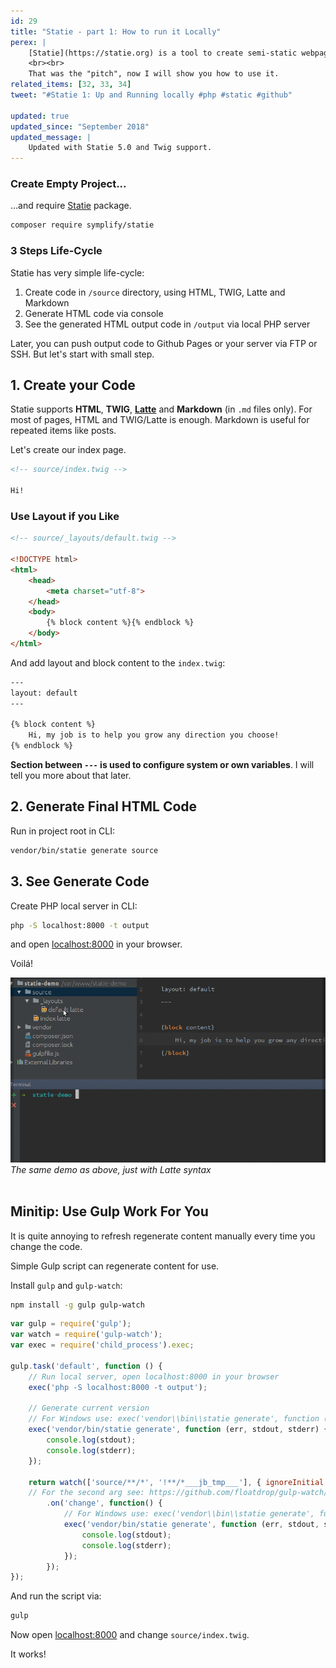 ```yaml
---
id: 29
title: "Statie - part 1: How to run it Locally"
perex: |
    [Statie](https://statie.org) is a tool to create semi-static webpages. It allows you to host your website on Github for free. Event with own domain and https. It was created in late 2016 based on [Scuplin](https://github.com/sculpin/sculpin) and its major feature is simplicity.
    <br><br>
    That was the "pitch", now I will show you how to use it.
related_items: [32, 33, 34]
tweet: "#Statie 1: Up and Running locally #php #static #github"

updated: true
updated_since: "September 2018"
updated_message: |
    Updated with Statie 5.0 and Twig support.
---
```


### Create Empty Project...

...and require [Statie](https://github.com/Symplify/Statie) package.


```bash
composer require symplify/statie
```



### 3 Steps Life-Cycle

Statie has very simple life-cycle:

1. Create code in `/source` directory, using HTML, TWIG, Latte and Markdown
2. Generate HTML code via console
3. See the generated HTML output code in `/output` via local PHP server

Later, you can push output code to Github Pages or your server via FTP or SSH. But let's start with small step.


## 1. Create your Code

Statie supports **HTML**, **TWIG**, **[Latte](https://github.com/nette/latte)** and **Markdown** (in `.md` files only). For most of pages, HTML and TWIG/Latte is enough. Markdown is useful for repeated items like posts.

Let's create our index page.

```html
<!-- source/index.twig -->

Hi!
```

### Use Layout if you Like

```html
<!-- source/_layouts/default.twig -->

<!DOCTYPE html>
<html>
    <head>
        <meta charset="utf-8">
    </head>
    <body>
        {% block content %}{% endblock %}
    </body>
</html>
```

And add layout and block content to the `index.twig`:

```html
---
layout: default
---

{% block content %}
    Hi, my job is to help you grow any direction you choose!
{% endblock %}
```

**Section between `---` is used to configure system or own variables**. I will tell you more about that later.

## 2. Generate Final HTML Code

Run in project root in CLI:

```bash
vendor/bin/statie generate source
```

## 3. See Generate Code

Create PHP local server in CLI:

```bash
php -S localhost:8000 -t output
```

and open [localhost:8000](https://localhost:8000) in your browser.

Voilá!


<div class="text-center">
    <img src="/assets/images/posts/2017/statie-1/statie-cycle.gif">
    <em>The same demo as above, just with Latte syntax</em>
</div>

<br>

## Minitip: Use Gulp Work For You

It is quite annoying to refresh regenerate content manually every time you change the code.

Simple Gulp script can regenerate content for use.

Install `gulp` and `gulp-watch`:

```bash
npm install -g gulp gulp-watch
```

```javascript
var gulp = require('gulp');
var watch = require('gulp-watch');
var exec = require('child_process').exec;

gulp.task('default', function () {
    // Run local server, open localhost:8000 in your browser
    exec('php -S localhost:8000 -t output');

    // Generate current version
    // For Windows use: exec('vendor\\bin\\statie generate', function (err, stdout, stderr) {
    exec('vendor/bin/statie generate', function (err, stdout, stderr) {
        console.log(stdout);
        console.log(stderr);
    });

    return watch(['source/**/*', '!**/*___jb_tmp___'], { ignoreInitial: false })
    // For the second arg see: https://github.com/floatdrop/gulp-watch/issues/242#issuecomment-230209702
        .on('change', function() {
            // For Windows use: exec('vendor\\bin\\statie generate', function (err, stdout, stderr) {
            exec('vendor/bin/statie generate', function (err, stdout, stderr) {
                console.log(stdout);
                console.log(stderr);
            });
        });
});
```

And run the script via:

```bash
gulp
```

Now open [localhost:8000](http://localhost:8000) and change `source/index.twig`.

It works!
